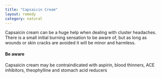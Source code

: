 ```yaml
---
title: "Capsaicin Cream"
layout: remedy
category: natural
---
```


Capsaicin cream can be a huge help when dealing with cluster headaches.  There is a small initial burning sensation to be aware of, but as long as wounds or skin cracks are avoided it will be minor and harmless.

#### Be aware

Capsaicin cream may be contraindicated with aspirin, blood thinners, ACE inhibitors, theophylline and stomach acid reducers

<script type="text/javascript">
amzn_assoc_placement = "adunit0";
amzn_assoc_tracking_id = "headache_xyz-20";
amzn_assoc_ad_mode = "manual";
amzn_assoc_ad_type = "smart";
amzn_assoc_marketplace = "amazon";
amzn_assoc_region = "US";
amzn_assoc_linkid = "a944d7bd9dc65b531d0ac0b8d479df65";
amzn_assoc_asins = "B001G7QGYA,B0036ITNKQ,B0026HDURA,B001GCUAU6";
amzn_assoc_title = "Headache.xyz top {{ page.title }} picks";
</script>
<script src="//z-na.amazon-adsystem.com/widgets/onejs?MarketPlace=US"></script>
